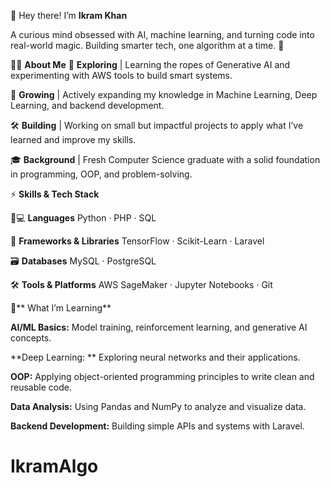 👋 Hey there! I’m **Ikram Khan**

A curious mind obsessed with AI, machine learning, and turning code into real-world magic. Building smarter tech, one algorithm at a time. 🌟

👨‍💻 **About Me**
🤖 **Exploring** | Learning the ropes of Generative AI and experimenting with AWS tools to build smart systems.

🌱 **Growing** | Actively expanding my knowledge in Machine Learning, Deep Learning, and backend development.

🛠️ **Building** | Working on small but impactful projects to apply what I’ve learned and improve my skills.

🎓 **Background** | Fresh Computer Science graduate with a solid foundation in programming, OOP, and problem-solving.

⚡ **Skills & Tech Stack**

👨💻 **Languages**
Python · PHP · SQL

🔧 **Frameworks & Libraries**
TensorFlow · Scikit-Learn · Laravel

🗃️ **Databases**
MySQL · PostgreSQL

🛠️ **Tools & Platforms**
AWS SageMaker · Jupyter Notebooks · Git

🧠** What I’m Learning**

**AI/ML Basics:** Model training, reinforcement learning, and generative AI concepts.

**Deep Learning: ** Exploring neural networks and their applications.

**OOP:** Applying object-oriented programming principles to write clean and reusable code.

**Data Analysis:** Using Pandas and NumPy to analyze and visualize data.

**Backend Development:** Building simple APIs and systems with Laravel.

# IkramAlgo
